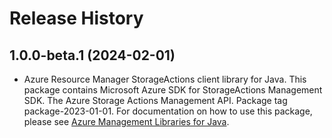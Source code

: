 # Release History

## 1.0.0-beta.1 (2024-02-01)

- Azure Resource Manager StorageActions client library for Java. This package contains Microsoft Azure SDK for StorageActions Management SDK. The Azure Storage Actions Management API. Package tag package-2023-01-01. For documentation on how to use this package, please see [Azure Management Libraries for Java](https://aka.ms/azsdk/java/mgmt).
